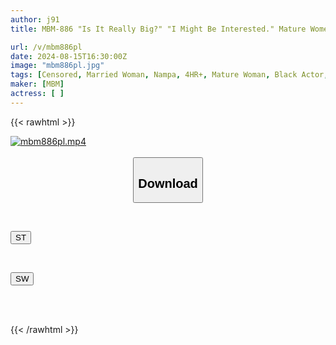 ```yaml
---
author: j91
title: MBM-886 "Is It Really Big?" "I Might Be Interested." Mature Women Who Are Picked Up By Black Men Are Curious About Big Cocks. They Cum Like Crazy As A Mega Cock Bigger Than They Could Have Ever Imagined Is Thrust Deep Into Their Vaginas. 12 Amateur Mature Women Who Climax With Black Cocks. 4-hour Special.

url: /v/mbm886pl
date: 2024-08-15T16:30:00Z
image: "mbm886pl.jpg"
tags: [Censored, Married Woman, Nampa, 4HR+, Mature Woman, Black Actor, Huge Cock	]
maker: [MBM]
actress: [ ]
---
```



{{< rawhtml >}}

<div class="video" data-videoid="Q1q8ykXVpdC0e3W">
    <a href="javascript:;">
        <img src="/v/mbm886pl/mbm886pl.jpg" width="WIDTH" height="HEIGHT" alt="mbm886pl.mp4" loading="lazy">
    </a>
</div>

<script type="text/javascript" src="https://j91.asia/asset/on-demand-st.js"></script>

<br>
  <link rel="stylesheet" href="https://j91.asia/asset/bs5.css">
  
  <center>
  <button class="btn btn-primary" type="button" data-bs-toggle="collapse" data-bs-target=".multi-collapse" aria-expanded="false" aria-controls="multiCollapseExample1 multiCollapseExample2"><h2>Download</h2></button></center>
</p>
<div class="row">
  <div class="col">
    <div class="collapse multi-collapse" id="multiCollapseExample1">
      <div class="card card-body">
	      	      <br>
<div class="buttons">  
<p><a href="/v/mbm886pl/st.html" target="_blank"><button class="btn-hover color-3"><i class="fa fa-download"></i> ST</button></a></p></div>
    </div>
  </div>
</div>
  <div class="col">
    <div class="collapse multi-collapse" id="multiCollapseExample2">
      <div class="card card-body">
	      <br>
<div class="buttons">
<p><a href="/v/mbm886pl/sw.html" target="_blank"><button class="btn-hover color-2"><i class="fa fa-download"></i> SW</button></a></p></div>
<br><br>
      </div>
    </div>
  </div>
</div>

{{< /rawhtml >}}